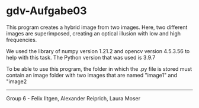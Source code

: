 # gdv-Aufgabe03

This program creates a hybrid image from two images. Here, two different images are superimposed, creating an optical illusion with low and high frequencies.

We used the library of numpy version 1.21.2 and opencv version 4.5.3.56 to help with this task. 
The Python version that was used is 3.9.7

To be able to use this program, the folder in which the .py file is stored must contain an image folder with two images that are named 
"image1" and "image2

---

Group 6 - Felix Iltgen, Alexander Reiprich, Laura Moser